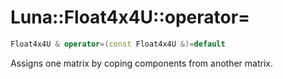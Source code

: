# Luna::Float4x4U::operator=

```c++
Float4x4U & operator=(const Float4x4U &)=default
```

Assigns one matrix by coping components from another matrix. 

